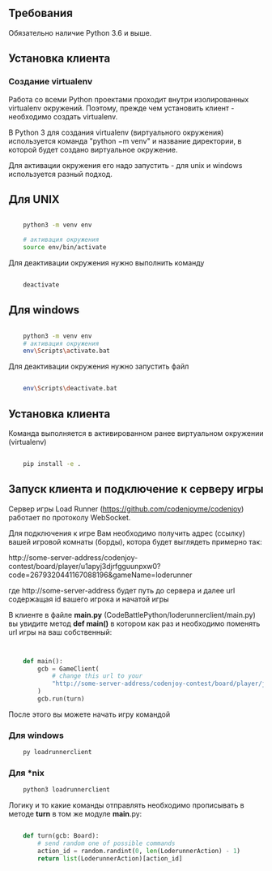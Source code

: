 ## Требования 

Обязательно наличие Python 3.6 и выше.

## Установка клиента

### Создание virtualenv

Работа со всеми Python проектами проходит внутри изолированных virtualenv окружений.
Поэтому, прежде чем установить клиент - необходимо создать virtualenv.

В Python 3 для создания virtualenv (виртуального окружения) используется команда "python −m venv" и название директории, в которой будет создано виртуальное окружение.

Для активации окружения его надо запустить - для unix и windows используется разный подход.

## Для UNIX
```bash

    python3 -m venv env

    # aктивация окружения
    source env/bin/activate 

```
Для деактивации окружения нужно выполнить команду 

```bash

    deactivate

```
## Для windows

```bash

    python3 -m venv env
    # aктивация окружения
    env\Scripts\activate.bat

```
Для деактивации окружения нужно запустить файл

```bash

    env\Scripts\deactivate.bat

```

## Установка клиента

Команда выполняется в активированном ранее виртуальном окружении (virtualenv)

```bash

    pip install -e .

```
## Запуск клиента и подключение к серверу игры

Сервер игры Load Runner (https://github.com/codenjoyme/codenjoy) работает по протоколу WebSocket.

Для подключения к игре Вам необходимо получить адрес (ссылку) вашей игровой комнаты (борды), котора будет выглядеть примерно так: 

http://some-server-address/codenjoy-contest/board/player/u1apyj3djrfgguunpxw0?code=2679320441167088196&gameName=loderunner 

где http://some-server-address будет путь до сервера и далее url содержащая id вашего игрока и начатой игры

В клиенте в файле **__main__.py** (CodeBattlePython/loderunnerclient/main.py) вы увидите метод **def main()** в котором как раз и необходимо поменять url игры на ваш собственный: 

```python


    def main():
        gcb = GameClient(
            # change this url to your
            "http://some-server-address/codenjoy-contest/board/player/jxt3idzs6w9qc1f0tesr?code=3866554102209272582&gameName=loderunner"
        )
        gcb.run(turn)

```

После этого вы можете начать игру командой

### Для windows
```bash
    py loadrunnerclient
```
### Для *nix
```bash
    python3 loadrunnerclient
```

Логику и то какие команды отправлять необходимо прописывать в методе **turn** в том же модуле __main__.py:

```python

    def turn(gcb: Board):
        # send random one of possible commands
        action_id = random.randint(0, len(LoderunnerAction) - 1)
        return list(LoderunnerAction)[action_id]

```
